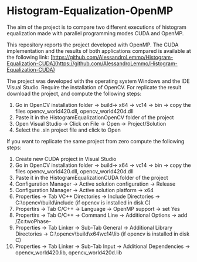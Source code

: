 # Histogram-Equalization-OpenMP

The aim of the project is to compare two different executions of histogram equalization made with parallel programming modes CUDA and OpenMP.

This repository reports the project developed with OpenMP. The CUDA implementation and the results of both applications compared is available at the following link:
[https://github.com/AlessandroLemmo/Histogram-Equalization-CUDA](https://github.com/AlessandroLemmo/Histogram-Equalization-CUDA)

The project was developed with the operating system Windows and the IDE Visual Studio. Require the installation of OpenCV. For replicate the result download the project, and compute the following steps:

1. Go in OpenCV installation folder -> build-> x64 -> vc14 -> bin -> copy the files opencv_world420.dll, opencv_world420d.dll
2. Paste it in the HistogramEqualizationOpenCV folder of the project
3. Open Visual Studio -> Click on File -> Open -> Project/Solution
4. Select the .sln project file and click to Open

If you want to replicate the same project from zero compute the following steps:

1. Create new CUDA project in Visual Studio
2. Go in OpenCV installation folder -> build-> x64 -> vc14 -> bin -> copy the files opencv_world420.dll, opencv_world420d.dll
3. Paste it in the HistogramEqualizationCUDA folder of the project
4. Configuration Manager -> Active solution configuration -> Release
5. Configuration Manager -> Active solution platform -> x64
7. Properties -> Tab VC++ Directories -> Include Directories -> C:\opencv\build\include (if opencv is installed in disk C)
8. Propertirs -> Tab C/C++ -> Language -> OpenMP support -> set Yes
9. Propertirs -> Tab C/C++ -> Command Line -> Additional Options -> add /Zc:twoPhase- 
10. Properties -> Tab Linker -> Sub-Tab General -> Additional Library Directories -> C:\opencv\build\x64\vc14\lib (if opencv is installed in disk C)
10. Properties -> Tab Linker -> Sub-Tab Input -> Additional Dependencies -> opencv_world420.lib, opencv_world420d.lib 

